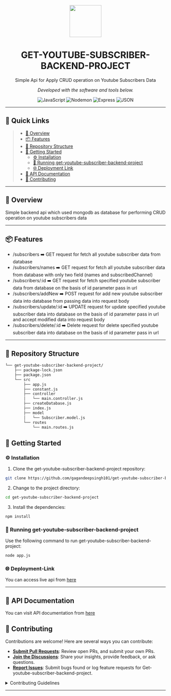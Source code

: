 <p align="center">
  <img src="https://cdn-icons-png.flaticon.com/512/6295/6295417.png" width="100" />
</p>
<p align="center">
    <h1 align="center">GET-YOUTUBE-SUBSCRIBER-BACKEND-PROJECT</h1>
</p>
<p align="center">
  Simple Api for Apply CRUD operation on Youtube Subscribers Data
  </p>
<p align="center">
		<em>Developed with the software and tools below.</em>
</p>
<p align="center">
	<img src="https://img.shields.io/badge/JavaScript-F7DF1E.svg?style=for-the-badge&logo=JavaScript&logoColor=black" alt="JavaScript">
	<img src="https://img.shields.io/badge/Nodemon-76D04B.svg?style=for-the-badge&logo=Nodemon&logoColor=white" alt="Nodemon">
	<img src="https://img.shields.io/badge/Express-000000.svg?style=for-the-badge&logo=Express&logoColor=white" alt="Express">
	<img src="https://img.shields.io/badge/JSON-000000.svg?style=for-the-badge&logo=JSON&logoColor=white" alt="JSON">
</p>
<hr>

## 🔗 Quick Links

> - [📍 Overview](#-overview)
> - [📦 Features](#-features)
> - [📂 Repository Structure](#-repository-structure)
> - [🚀 Getting Started](#-getting-started)
>   - [⚙️ Installation](#️-installation)
>   - [🤖 Running get-youtube-subscriber-backend-project](#-running-get-youtube-subscriber-backend-project)
>   - [🌐 Deployment Link](#-deployment-link)
> - [📄 API Documentation](#-api-documentation)
> - [🤝 Contributing](#-contributing)

---

## 📍 Overview

Simple backend api which used mongodb as database for performing CRUD operation on youtube subscribers data

---

## 📦 Features

- /subscribers ➡️ GET request for fetch all youtube subscriber data from database
- /subscribers/names ➡️ GET request for fetch all youtube subscriber data from database with only two field (names and subscribedChannel)
- /subscribers/:id ➡️ GET request for fetch specified youtube subscriber data from database on the basis of id parameter pass in url
- /subscribers/addNew ➡️ POST request for add new youtube subscriber data into database from passing data into request body
- /subscribers/update/:id ➡️ UPDATE request for update specified youtube subscriber data into database on the basis of id parameter pass in url and accept modified data into request body
- /subscribers/delete/:id ➡️ Delete request for delete specified youtube subscriber data into database on the basis of id parameter pass in url

---

## 📂 Repository Structure

```sh
└── get-youtube-subscriber-backend-project/
    ├── package-lock.json
    ├── package.json
    └── src
        ├── app.js
        ├── constant.js
        ├── controller
        │   └── main.controller.js
        ├── createDatabase.js
        ├── index.js
        ├── model
        │   └── Subscriber.model.js
        └── routes
            └── main.routes.js
```

## 🚀 Getting Started

### ⚙️ Installation

1. Clone the get-youtube-subscriber-backend-project repository:

```sh
git clone https://github.com/gagandeepsingh101/get-youtube-subscriber-backend-project
```

2. Change to the project directory:

```sh
cd get-youtube-subscriber-backend-project
```

3. Install the dependencies:

```sh
npm install
```

### 🤖 Running get-youtube-subscriber-backend-project

Use the following command to run get-youtube-subscriber-backend-project:

```sh
node app.js
```

### 🌐 Deployment-Link

  You can access live api from [here](https://get-youtube-subscriber-110.onrender.com/)

--- 

## 📄 API Documentation

You can visit API documentation from [here](https://documenter.getpostman.com/view/29682764/2s9YsRaTq9)

## 🤝 Contributing

Contributions are welcome! Here are several ways you can contribute:

- **[Submit Pull Requests](https://github/gagandeepsingh101/get-youtube-subscriber-backend-project/blob/main/CONTRIBUTING.md)**: Review open PRs, and submit your own PRs.
- **[Join the Discussions](https://github/gagandeepsingh101/get-youtube-subscriber-backend-project/discussions)**: Share your insights, provide feedback, or ask questions.
- **[Report Issues](https://github/gagandeepsingh101/get-youtube-subscriber-backend-project/issues)**: Submit bugs found or log feature requests for Get-youtube-subscriber-backend-project.

<details closed>
    <summary>Contributing Guidelines</summary>

1. **Fork the Repository**: Start by forking the project repository to your GitHub account.
2. **Clone Locally**: Clone the forked repository to your local machine using a Git client.
   ```sh
   git clone https://github.com/gagandeepsingh101/get-youtube-subscriber-backend-project
   ```
3. **Create a New Branch**: Always work on a new branch, giving it a descriptive name.
   ```sh
   git checkout -b new-feature-x
   ```
4. **Make Your Changes**: Develop and test your changes locally.
5. **Commit Your Changes**: Commit with a clear message describing your updates.
   ```sh
   git commit -m 'Implemented new feature x.'
   ```
6. **Push to GitHub**: Push the changes to your forked repository.
   ```sh
   git push origin new-feature-x
   ```
7. **Submit a Pull Request**: Create a PR against the original project repository. Clearly describe the changes and their motivations.

Once your PR is reviewed and approved, it will be merged into the main branch.

</details>

---

